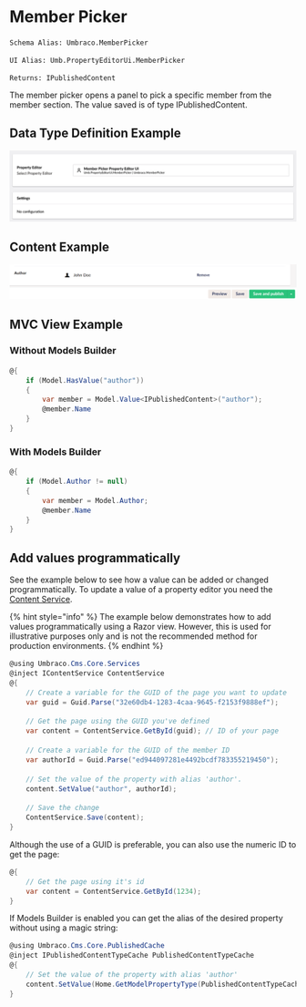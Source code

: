 # Member Picker

`Schema Alias: Umbraco.MemberPicker`

`UI Alias: Umb.PropertyEditorUi.MemberPicker`

`Returns: IPublishedContent`

The member picker opens a panel to pick a specific member from the member section. The value saved is of type IPublishedContent.

## Data Type Definition Example

![Media Picker Data Type Definition](images/Member-Picker.png)

## Content Example

![Member Picker Content](../../../../../../16/umbraco-cms/fundamentals/backoffice/property-editors/built-in-property-editors/images/Member-Picker-Content-v8.png)

## MVC View Example

### Without Models Builder

```csharp
@{
    if (Model.HasValue("author"))
    {
        var member = Model.Value<IPublishedContent>("author");
        @member.Name
    }
}
```

### With Models Builder

```csharp
@{
    if (Model.Author != null)
    {
        var member = Model.Author;
        @member.Name
    }
}
```

## Add values programmatically

See the example below to see how a value can be added or changed programmatically. To update a value of a property editor you need the [Content Service](https://apidocs.umbraco.com/v15/csharp/api/Umbraco.Cms.Core.Services.ContentService.html).

{% hint style="info" %}
The example below demonstrates how to add values programmatically using a Razor view. However, this is used for illustrative purposes only and is not the recommended method for production environments.
{% endhint %}

```csharp
@using Umbraco.Cms.Core.Services
@inject IContentService ContentService
@{
    // Create a variable for the GUID of the page you want to update
    var guid = Guid.Parse("32e60db4-1283-4caa-9645-f2153f9888ef");

    // Get the page using the GUID you've defined
    var content = ContentService.GetById(guid); // ID of your page

    // Create a variable for the GUID of the member ID
    var authorId = Guid.Parse("ed944097281e4492bcdf783355219450");

    // Set the value of the property with alias 'author'. 
    content.SetValue("author", authorId);

    // Save the change
    ContentService.Save(content);
}
```

Although the use of a GUID is preferable, you can also use the numeric ID to get the page:

```csharp
@{
    // Get the page using it's id
    var content = ContentService.GetById(1234); 
}
```

If Models Builder is enabled you can get the alias of the desired property without using a magic string:

```csharp
@using Umbraco.Cms.Core.PublishedCache
@inject IPublishedContentTypeCache PublishedContentTypeCache
@{
    // Set the value of the property with alias 'author'
    content.SetValue(Home.GetModelPropertyType(PublishedContentTypeCache, x => x.Author).Alias, udi);
}
```
